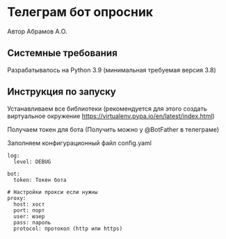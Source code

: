 # Телеграм бот опросник

Автор Абрамов А.О.

## Системные требования

Разрабатывалось на Python 3.9 (минимальная требуемая версия 3.8)

## Инструкция по запуску

Устанавливаем все библиотеки (рекомендуется для этого создать виртуальное окружение https://virtualenv.pypa.io/en/latest/index.html)

Получаем токен для бота (Получить можно у @BotFather в телеграме)

Заполняем конфигурационный файл config.yaml

    log:
      level: DEBUG
    
    bot:
      token: Токен бота
    
    # Настройки прокси если нужны
    proxy:
      host: хост
      port: порт
      user: юзер
      pass: пароль
      protocol: протокол (http или https)

